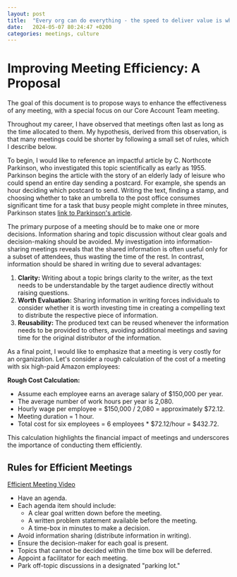 ```yaml
---
layout: post
title:  "Every org can do everything - the speed to deliver value is what matters"
date:   2024-05-07 80:24:47 +0200
categories: meetings, culture
---
```

# Improving Meeting Efficiency: A Proposal

The goal of this document is to propose ways to enhance the effectiveness of any meeting, with a special focus on our Core Account Team meeting.

Throughout my career, I have observed that meetings often last as long as the time allocated to them. My hypothesis, derived from this observation, is that many meetings could be shorter by following a small set of rules, which I describe below.

To begin, I would like to reference an impactful article by C. Northcote Parkinson, who investigated this topic scientifically as early as 1955. Parkinson begins the article with the story of an elderly lady of leisure who could spend an entire day sending a postcard. For example, she spends an hour deciding which postcard to send. Writing the text, finding a stamp, and choosing whether to take an umbrella to the post office consumes significant time for a task that busy people might complete in three minutes, Parkinson states [link to Parkinson's article](http://doc.cat-v.org/economics/parkinsons-law/the-economist-article.pdf).

The primary purpose of a meeting should be to make one or more decisions. Information sharing and topic discussion without clear goals and decision-making should be avoided. My investigation into information-sharing meetings reveals that the shared information is often useful only for a subset of attendees, thus wasting the time of the rest. In contrast, information should be shared in writing due to several advantages:

1. **Clarity:** Writing about a topic brings clarity to the writer, as the text needs to be understandable by the target audience directly without raising questions.
2. **Worth Evaluation:** Sharing information in writing forces individuals to consider whether it is worth investing time in creating a compelling text to distribute the respective piece of information.
3. **Reusability:** The produced text can be reused whenever the information needs to be provided to others, avoiding additional meetings and saving time for the original distributor of the information.

As a final point, I would like to emphasize that a meeting is very costly for an organization. Let's consider a rough calculation of the cost of a meeting with six high-paid Amazon employees:

**Rough Cost Calculation:**

- Assume each employee earns an average salary of $150,000 per year.
- The average number of work hours per year is 2,080.
- Hourly wage per employee = $150,000 / 2,080 = approximately $72.12.
- Meeting duration = 1 hour.
- Total cost for six employees = 6 employees * $72.12/hour = $432.72.

This calculation highlights the financial impact of meetings and underscores the importance of conducting them efficiently.

## Rules for Efficient Meetings

[Efficient Meeting Video](https://www.youtube.com/watch?v=FaXocwfDF-E)

- Have an agenda.
- Each agenda item should include:
  - A clear goal written down before the meeting.
  - A written problem statement available before the meeting.
  - A time-box in minutes to make a decision.
- Avoid information sharing (distribute information in writing).
- Ensure the decision-maker for each goal is present.
- Topics that cannot be decided within the time box will be deferred.
- Appoint a facilitator for each meeting.
- Park off-topic discussions in a designated "parking lot."
